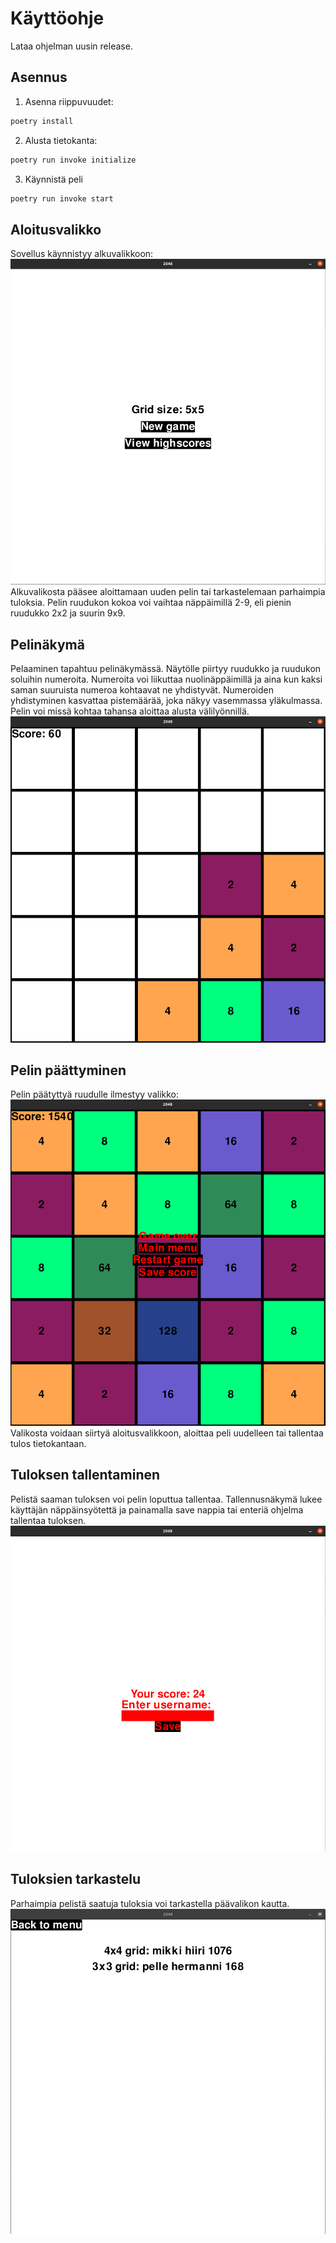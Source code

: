 # Käyttöohje
Lataa ohjelman uusin release.
## Asennus
1. Asenna riippuvuudet:
```bash
poetry install
```
2. Alusta tietokanta:
```bash
poetry run invoke initialize
```
3. Käynnistä peli
```bash
poetry run invoke start
```

## Aloitusvalikko
Sovellus käynnistyy alkuvalikkoon:\
![](./kuvat/aloitusnäyttö.png)\
Alkuvalikosta pääsee aloittamaan uuden pelin tai tarkastelemaan parhaimpia tuloksia. Pelin ruudukon kokoa voi vaihtaa näppäimillä 2-9, eli pienin ruudukko 2x2 ja suurin 9x9.
## Pelinäkymä
Pelaaminen tapahtuu pelinäkymässä. Näytölle piirtyy ruudukko ja ruudukon soluihin numeroita. Numeroita voi liikuttaa nuolinäppäimillä ja aina kun kaksi saman suuruista numeroa kohtaavat ne yhdistyvät. Numeroiden yhdistyminen kasvattaa pistemäärää, joka näkyy vasemmassa yläkulmassa. Pelin voi missä kohtaa tahansa aloittaa alusta välilyönnillä.\
![](./kuvat/pelin%C3%A4kym%C3%A4.png)

## Pelin päättyminen
Pelin päätyttyä ruudulle ilmestyy valikko:\
![](./kuvat/peliohi.png)\
Valikosta voidaan siirtyä aloitusvalikkoon, aloittaa peli uudelleen tai tallentaa tulos tietokantaan.

## Tuloksen tallentaminen
Pelistä saaman tuloksen voi pelin loputtua tallentaa. Tallennusnäkymä lukee käyttäjän näppäinsyötettä ja painamalla save nappia tai enteriä ohjelma tallentaa tuloksen.\
![](./kuvat/tallennusn%C3%A4kym%C3%A4.png)

## Tuloksien tarkastelu
Parhaimpia pelistä saatuja tuloksia voi tarkastella päävalikon kautta.\
![](./kuvat/huipputulokset.png)